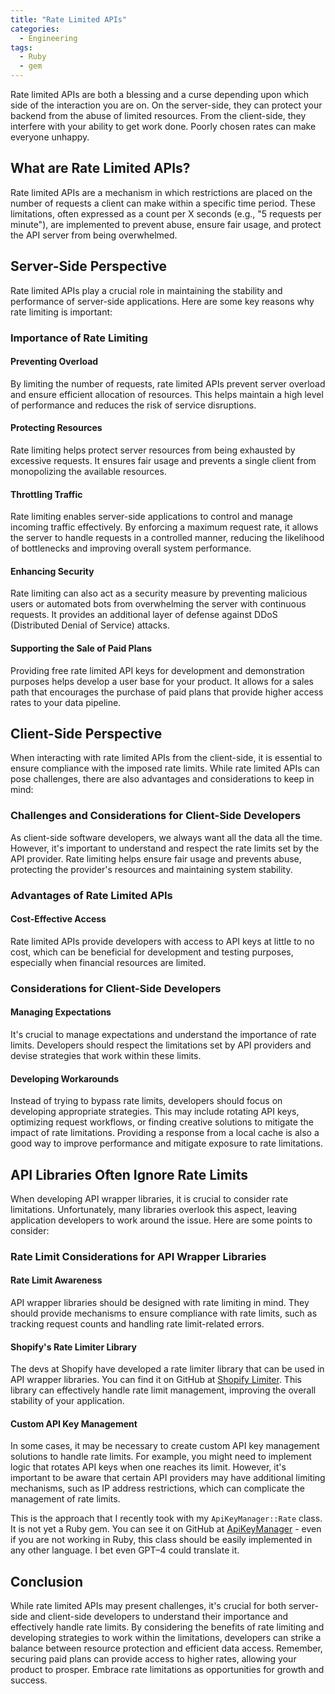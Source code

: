 ```yaml
---
title: "Rate Limited APIs"
categories:
  - Engineering
tags:
  - Ruby
  - gem
---
```

<!-- # Rate Limited APIs -->
Rate limited APIs are both a blessing and a curse depending upon which side of the interaction you are on. On the server-side, they can protect your backend from the abuse of limited resources. From the client-side, they interfere with your ability to get work done. Poorly chosen rates can make everyone unhappy.

## What are Rate Limited APIs?

Rate limited APIs are a mechanism in which restrictions are placed on the number of requests a client can make within a specific time period. These limitations, often expressed as a count per X seconds (e.g., "5 requests per minute"), are implemented to prevent abuse, ensure fair usage, and protect the API server from being overwhelmed.

## Server-Side Perspective

Rate limited APIs play a crucial role in maintaining the stability and performance of server-side applications. Here are some key reasons why rate limiting is important:

### Importance of Rate Limiting

#### Preventing Overload

By limiting the number of requests, rate limited APIs prevent server overload and ensure efficient allocation of resources. This helps maintain a high level of performance and reduces the risk of service disruptions.

#### Protecting Resources

Rate limiting helps protect server resources from being exhausted by excessive requests. It ensures fair usage and prevents a single client from monopolizing the available resources.

#### Throttling Traffic

Rate limiting enables server-side applications to control and manage incoming traffic effectively. By enforcing a maximum request rate, it allows the server to handle requests in a controlled manner, reducing the likelihood of bottlenecks and improving overall system performance.

#### Enhancing Security

Rate limiting can also act as a security measure by preventing malicious users or automated bots from overwhelming the server with continuous requests. It provides an additional layer of defense against DDoS (Distributed Denial of Service) attacks.

#### Supporting the Sale of Paid Plans

Providing free rate limited API keys for development and demonstration purposes helps develop a user base for your product. It allows for a sales path that encourages the purchase of paid plans that provide higher access rates to your data pipeline.

## Client-Side Perspective

When interacting with rate limited APIs from the client-side, it is essential to ensure compliance with the imposed rate limits. While rate limited APIs can pose challenges, there are also advantages and considerations to keep in mind:

### Challenges and Considerations for Client-Side Developers

As client-side software developers, we always want all the data all the time. However, it's important to understand and respect the rate limits set by the API provider. Rate limiting helps ensure fair usage and prevents abuse, protecting the provider's resources and maintaining system stability.

### Advantages of Rate Limited APIs

#### Cost-Effective Access

Rate limited APIs provide developers with access to API keys at little to no cost, which can be beneficial for development and testing purposes, especially when financial resources are limited.

### Considerations for Client-Side Developers

#### Managing Expectations

It's crucial to manage expectations and understand the importance of rate limits. Developers should respect the limitations set by API providers and devise strategies that work within these limits.

#### Developing Workarounds

Instead of trying to bypass rate limits, developers should focus on developing appropriate strategies. This may include rotating API keys, optimizing request workflows, or finding creative solutions to mitigate the impact of rate limitations. Providing a response from a local cache is also a good way to improve performance and mitigate exposure to rate limitations.

## API Libraries Often Ignore Rate Limits

When developing API wrapper libraries, it is crucial to consider rate limitations. Unfortunately, many libraries overlook this aspect, leaving application developers to work around the issue. Here are some points to consider:

### Rate Limit Considerations for API Wrapper Libraries

#### Rate Limit Awareness

API wrapper libraries should be designed with rate limiting in mind. They should provide mechanisms to ensure compliance with rate limits, such as tracking request counts and handling rate limit-related errors.

#### Shopify's Rate Limiter Library

The devs at Shopify have developed a rate limiter library that can be used in API wrapper libraries. You can find it on GitHub at [Shopify Limiter](https://github.com/Shopify/limiter). This library can effectively handle rate limit management, improving the overall stability of your application.

#### Custom API Key Management

In some cases, it may be necessary to create custom API key management solutions to handle rate limits. For example, you might need to implement logic that rotates API keys when one reaches its limit. However, it's important to be aware that certain API providers may have additional limiting mechanisms, such as IP address restrictions, which can complicate the management of rate limits.

This is the approach that I recently took with my `ApiKeyManager::Rate` class. It is not yet a Ruby gem. You can see it on GitHub at [ApiKeyManager](https://github.com/MadBomber/lib_ruby/blob/master/api_key_manager.rb) - even if you are not working in Ruby, this class should be easily implemented in any other language. I bet even GPT–4 could translate it.

## Conclusion

While rate limited APIs may present challenges, it's crucial for both server-side and client-side developers to understand their importance and effectively handle rate limits. By considering the benefits of rate limiting and developing strategies to work within the limitations, developers can strike a balance between resource protection and efficient data access. Remember, securing paid plans can provide access to higher rates, allowing your product to prosper. Embrace rate limitations as opportunities for growth and success.

